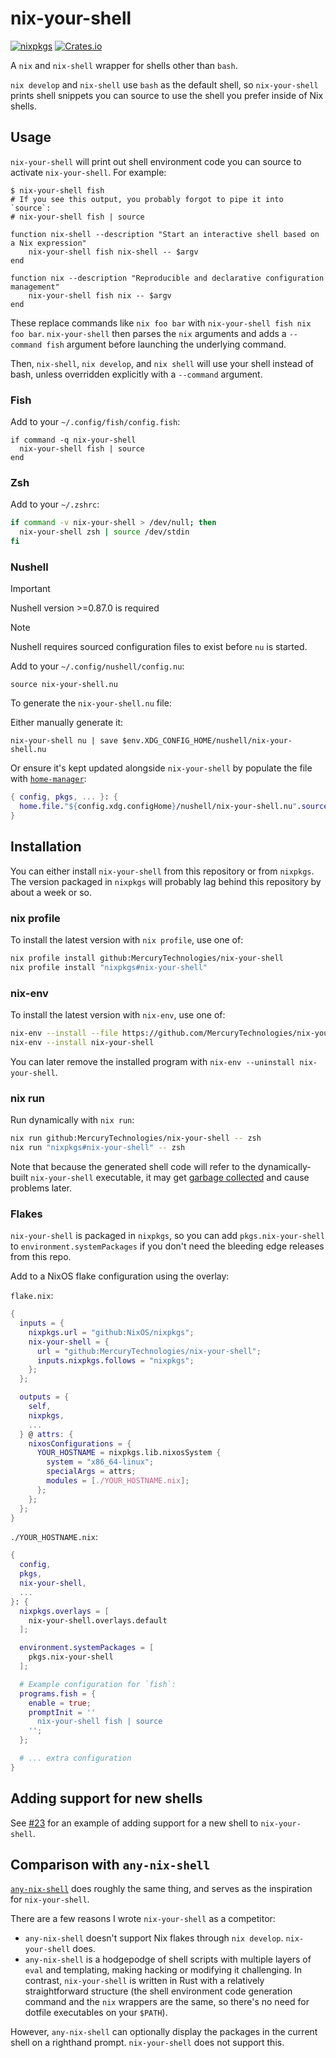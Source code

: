 # nix-your-shell

[![nixpkgs](https://repology.org/badge/version-for-repo/nix_unstable/nix-your-shell.svg?header=nixpkgs)](https://repology.org/project/nix-your-shell/versions)
[![Crates.io](https://img.shields.io/crates/v/nix-your-shell)](https://crates.io/crates/nix-your-shell)

A `nix` and `nix-shell` wrapper for shells other than `bash`.

`nix develop` and `nix-shell` use `bash` as the default shell, so
`nix-your-shell` prints shell snippets you can source to use the shell
you prefer inside of Nix shells.

## Usage

`nix-your-shell` will print out shell environment code you can source to
activate `nix-your-shell`. For example:

```ShellSession
$ nix-your-shell fish
# If you see this output, you probably forgot to pipe it into `source`:
# nix-your-shell fish | source

function nix-shell --description "Start an interactive shell based on a Nix expression"
    nix-your-shell fish nix-shell -- $argv
end

function nix --description "Reproducible and declarative configuration management"
    nix-your-shell fish nix -- $argv
end
```

These replace commands like `nix foo bar` with `nix-your-shell fish nix foo
bar`. `nix-your-shell` then parses the `nix` arguments and adds a `--command
fish` argument before launching the underlying command.

Then, `nix-shell`, `nix develop`, and `nix shell` will use your shell instead
of bash, unless overridden explicitly with a `--command` argument.

### Fish

Add to your `~/.config/fish/config.fish`:

```fish
if command -q nix-your-shell
  nix-your-shell fish | source
end
```

### Zsh

Add to your `~/.zshrc`:

```zsh
if command -v nix-your-shell > /dev/null; then
  nix-your-shell zsh | source /dev/stdin
fi
```

### Nushell

> [!IMPORTANT]
> Nushell version >=0.87.0 is required

> [!NOTE]
> Nushell requires sourced configuration files to exist before `nu` is started.

Add to your `~/.config/nushell/config.nu`:

```nu
source nix-your-shell.nu
```

To generate the `nix-your-shell.nu` file:

Either manually generate it:

```nu
nix-your-shell nu | save $env.XDG_CONFIG_HOME/nushell/nix-your-shell.nu
```

Or ensure it's kept updated alongside `nix-your-shell` by populate the file with [`home-manager`][home-manager]:

[home-manager]: https://nix-community.github.io/home-manager/

```nix
{ config, pkgs, ... }: {
  home.file."${config.xdg.configHome}/nushell/nix-your-shell.nu".source = pkgs.nix-your-shell.generate-config "nu";
}
```

## Installation

You can either install `nix-your-shell` from this repository or from `nixpkgs`.
The version packaged in `nixpkgs` will probably lag behind this repository by
about a week or so.

### nix profile

To install the latest version with `nix profile`, use one of:

```sh
nix profile install github:MercuryTechnologies/nix-your-shell
nix profile install "nixpkgs#nix-your-shell"
```

### nix-env

To install the latest version with `nix-env`, use one of:

```sh
nix-env --install --file https://github.com/MercuryTechnologies/nix-your-shell/archive/refs/heads/main.tar.gz
nix-env --install nix-your-shell
```

You can later remove the installed program with `nix-env --uninstall nix-your-shell`.

### nix run

Run dynamically with `nix run`:

```sh
nix run github:MercuryTechnologies/nix-your-shell -- zsh
nix run "nixpkgs#nix-your-shell" -- zsh
```

Note that because the generated shell code will refer to the dynamically-built
`nix-your-shell` executable, it may get [garbage
collected][nix-collect-garbage] and cause problems later.

[nix-collect-garbage]: https://nixos.org/manual/nix/stable/package-management/garbage-collection.html

### Flakes

`nix-your-shell` is packaged in `nixpkgs`, so you can add `pkgs.nix-your-shell`
to `environment.systemPackages` if you don't need the bleeding edge releases
from this repo.

Add to a NixOS flake configuration using the overlay:

`flake.nix`:

```nix
{
  inputs = {
    nixpkgs.url = "github:NixOS/nixpkgs";
    nix-your-shell = {
      url = "github:MercuryTechnologies/nix-your-shell";
      inputs.nixpkgs.follows = "nixpkgs";
    };
  };

  outputs = {
    self,
    nixpkgs,
    ...
  } @ attrs: {
    nixosConfigurations = {
      YOUR_HOSTNAME = nixpkgs.lib.nixosSystem {
        system = "x86_64-linux";
        specialArgs = attrs;
        modules = [./YOUR_HOSTNAME.nix];
      };
    };
  };
}
```

`./YOUR_HOSTNAME.nix`:

```nix
{
  config,
  pkgs,
  nix-your-shell,
  ...
}: {
  nixpkgs.overlays = [
    nix-your-shell.overlays.default
  ];

  environment.systemPackages = [
    pkgs.nix-your-shell
  ];

  # Example configuration for `fish`:
  programs.fish = {
    enable = true;
    promptInit = ''
      nix-your-shell fish | source
    '';
  };

  # ... extra configuration
}
```

## Adding support for new shells

See [#23](https://github.com/MercuryTechnologies/nix-your-shell/pull/23) for an
example of adding support for a new shell to `nix-your-shell`.

## Comparison with `any-nix-shell`

[`any-nix-shell`](https://github.com/haslersn/any-nix-shell) does roughly the
same thing, and serves as the inspiration for `nix-your-shell`.

There are a few reasons I wrote `nix-your-shell` as a competitor:

- `any-nix-shell` doesn't support Nix flakes through `nix develop`. `nix-your-shell` does.
- `any-nix-shell` is a hodgepodge of shell scripts with multiple layers of
  `eval` and templating, making hacking or modifying it challenging. In
  contrast, `nix-your-shell` is written in Rust with a relatively
  straightforward structure (the shell environment code generation command and
  the `nix` wrappers are the same, so there's no need for dotfile executables
  on your `$PATH`).

However, `any-nix-shell` can optionally display the packages in the current
shell on a righthand prompt. `nix-your-shell` does not support this.
